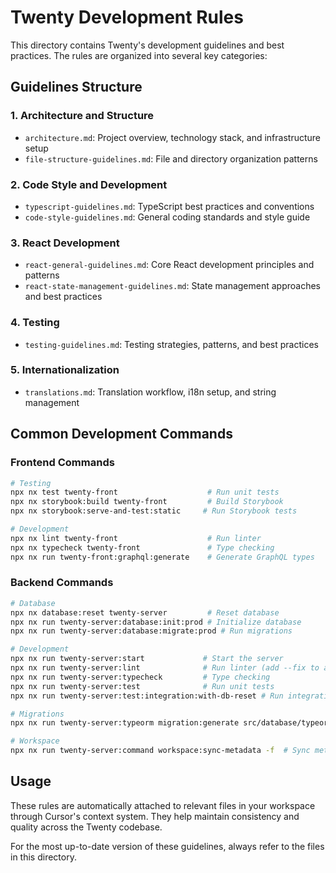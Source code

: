# Twenty Development Rules

This directory contains Twenty's development guidelines and best practices. The rules are organized into several key categories:

## Guidelines Structure

### 1. Architecture and Structure
- `architecture.md`: Project overview, technology stack, and infrastructure setup
- `file-structure-guidelines.md`: File and directory organization patterns

### 2. Code Style and Development
- `typescript-guidelines.md`: TypeScript best practices and conventions
- `code-style-guidelines.md`: General coding standards and style guide

### 3. React Development
- `react-general-guidelines.md`: Core React development principles and patterns
- `react-state-management-guidelines.md`: State management approaches and best practices

### 4. Testing
- `testing-guidelines.md`: Testing strategies, patterns, and best practices

### 5. Internationalization
- `translations.md`: Translation workflow, i18n setup, and string management

## Common Development Commands

### Frontend Commands
```bash
# Testing
npx nx test twenty-front                    # Run unit tests
npx nx storybook:build twenty-front         # Build Storybook
npx nx storybook:serve-and-test:static     # Run Storybook tests

# Development
npx nx lint twenty-front                    # Run linter
npx nx typecheck twenty-front               # Type checking
npx nx run twenty-front:graphql:generate    # Generate GraphQL types
```

### Backend Commands
```bash
# Database
npx nx database:reset twenty-server         # Reset database
npx nx run twenty-server:database:init:prod # Initialize database
npx nx run twenty-server:database:migrate:prod # Run migrations

# Development
npx nx run twenty-server:start             # Start the server
npx nx run twenty-server:lint              # Run linter (add --fix to auto-fix)
npx nx run twenty-server:typecheck         # Type checking
npx nx run twenty-server:test              # Run unit tests
npx nx run twenty-server:test:integration:with-db-reset # Run integration tests

# Migrations
npx nx run twenty-server:typeorm migration:generate src/database/typeorm/metadata/migrations/[name] -d src/database/typeorm/metadata/metadata.datasource.ts

# Workspace
npx nx run twenty-server:command workspace:sync-metadata -f  # Sync metadata
```

## Usage

These rules are automatically attached to relevant files in your workspace through Cursor's context system. They help maintain consistency and quality across the Twenty codebase.

For the most up-to-date version of these guidelines, always refer to the files in this directory. 